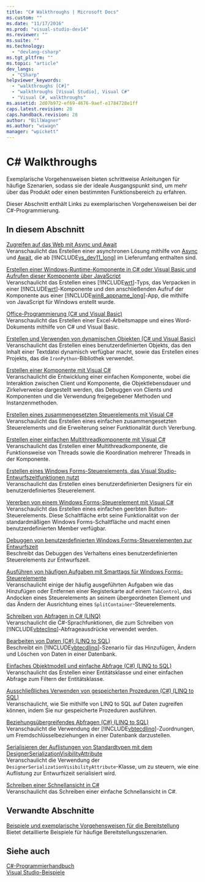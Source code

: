 ```yaml
---
title: "C# Walkthroughs | Microsoft Docs"
ms.custom: ""
ms.date: "11/17/2016"
ms.prod: "visual-studio-dev14"
ms.reviewer: ""
ms.suite: ""
ms.technology: 
  - "devlang-csharp"
ms.tgt_pltfrm: ""
ms.topic: "article"
dev_langs: 
  - "CSharp"
helpviewer_keywords: 
  - "walkthroughs [C#]"
  - "walkthroughs [Visual Studio], Visual C#"
  - "Visual C#, walkthroughs"
ms.assetid: 2d07b972-ef69-4676-9aef-e1784728e1ff
caps.latest.revision: 28
caps.handback.revision: 28
author: "BillWagner"
ms.author: "wiwagn"
manager: "wpickett"
---
```

# C# Walkthroughs
Exemplarische Vorgehensweisen bieten schrittweise Anleitungen für häufige Szenarien, sodass sie der ideale Ausgangspunkt sind, um mehr über das Produkt oder einen bestimmten Funktionsbereich zu erfahren.  
  
 Dieser Abschnitt enthält Links zu exemplarischen Vorgehensweisen bei der C\#\-Programmierung.  
  
## In diesem Abschnitt  
 [Zugreifen auf das Web mit Async und Await](../Topic/Walkthrough:%20Accessing%20the%20Web%20by%20Using%20Async%20and%20Await%20\(C%23%20and%20Visual%20Basic\).md)  
 Veranschaulicht das Erstellen einer asynchronen Lösung mithilfe von [Async](../csharp/language-reference/keywords/async.md) und [Await](../csharp/language-reference/keywords/await.md), die ab [!INCLUDE[vs_dev11_long](../csharp/includes/vs_dev11_long_md.md)] im Lieferumfang enthalten sind.  
  
 [Erstellen einer Windows\-Runtime\-Komponente in C\# oder Visual Basic und Aufrufen dieser Komponente über JavaScript](../Topic/Walkthrough:%20Creating%20a%20simple%20component%20in%20C%23%20or%20Visual%20Basic%20and%20calling%20it%20from%20JavaScript.md)  
 Veranschaulicht das Erstellen eines [!INCLUDE[wrt](../csharp/includes/wrt_md.md)]\-Typs, das Verpacken in einer [!INCLUDE[wrt](../csharp/includes/wrt_md.md)]\-Komponente und den anschließenden Aufruf der Komponente aus einer [!INCLUDE[win8_appname_long](../csharp/includes/win8_appname_long_md.md)]\-App, die mithilfe von JavaScript für Windows erstellt wurde.  
  
 [Office\-Programmierung \(C\# und Visual Basic\)](../csharp/programming-guide/interop/walkthrough-office-programming.md)  
 Veranschaulicht das Erstellen einer Excel\-Arbeitsmappe und eines Word\-Dokuments mithilfe von C\# und Visual Basic.  
  
 [Erstellen und Verwenden von dynamischen Objekten \(C\# und Visual Basic\)](../csharp/programming-guide/types/walkthrough-creating-and-using-dynamic-objects.md)  
 Veranschaulicht das Erstellen eines benutzerdefinierten Objekts, das den Inhalt einer Textdatei dynamisch verfügbar macht, sowie das Erstellen eines Projekts, das die `IronPython`\-Bibliothek verwendet.  
  
 [Erstellen einer Komponente mit Visual C\#](../Topic/Walkthrough:%20Authoring%20a%20Component%20with%20Visual%20C%23.md)  
 Veranschaulicht die Entwicklung einer einfachen Komponente, wobei die Interaktion zwischen Client und Komponente, die Objektlebensdauer und Zirkelverweise dargestellt werden, das Debuggen von Clients und Komponenten und die Verwendung freigegebener Methoden und Instanzenmethoden.  
  
 [Erstellen eines zusammengesetzten Steuerelements mit Visual C\#](../Topic/Walkthrough:%20Authoring%20a%20Composite%20Control%20with%20Visual%20C%23.md)  
 Veranschaulicht das Erstellen eines einfachen zusammengesetzten Steuerelements und die Erweiterung seiner Funktionalität durch Vererbung.  
  
 [Erstellen einer einfachen Multithreadkomponente mit Visual C\#](../Topic/Walkthrough:%20Authoring%20a%20Simple%20Multithreaded%20Component%20with%20Visual%20C%23.md)  
 Veranschaulicht das Erstellen einer Multithreadkomponente, die Funktionsweise von Threads sowie die Koordination mehrerer Threads in der Komponente.  
  
 [Erstellen eines Windows Forms\-Steuerelements, das Visual Studio\-Entwurfszeitfunktionen nutzt](../Topic/Walkthrough:%20Creating%20a%20Windows%20Forms%20Control%20That%20Takes%20Advantage%20of%20Visual%20Studio%20Design-Time%20Features.md)  
 Veranschaulicht das Erstellen eines benutzerdefinierten Designers für ein benutzerdefiniertes Steuerelement.  
  
 [Vererben von einem Windows Forms\-Steuerelement mit Visual C\#](../Topic/Walkthrough:%20Inheriting%20from%20a%20Windows%20Forms%20Control%20with%20Visual%20C%23.md)  
 Veranschaulicht das Erstellen eines einfachen geerbten Button\-Steuerelements.  Diese Schaltfläche erbt seine Funktionalität von der standardmäßigen Windows Forms\-Schaltfläche und macht einen benutzerdefinierten Member verfügbar.  
  
 [Debuggen von benutzerdefinierten Windows Forms\-Steuerelementen zur Entwurfszeit](../Topic/Walkthrough:%20Debugging%20Custom%20Windows%20Forms%20Controls%20at%20Design%20Time.md)  
 Beschreibt das Debuggen des Verhaltens eines benutzerdefinierten Steuerelements zur Entwurfszeit.  
  
 [Ausführen von häufigen Aufgaben mit Smarttags für Windows Forms\-Steuerelemente](../Topic/Walkthrough:%20Performing%20Common%20Tasks%20Using%20Smart%20Tags%20on%20Windows%20Forms%20Controls.md)  
 Veranschaulicht einige der häufig ausgeführten Aufgaben wie das Hinzufügen oder Entfernen einer Registerkarte auf einem `TabControl`, das Andocken eines Steuerelements an seinem übergeordneten Element und das Ändern der Ausrichtung eines `SplitContainer`\-Steuerelements.  
  
 [Schreiben von Abfragen in C\# \(LINQ\)](../csharp/programming-guide/concepts/linq/walkthrough-writing-queries-linq.md)  
 Veranschaulicht die C\#\-Sprachfunktionen, die zum Schreiben von [!INCLUDE[vbteclinq](../csharp/includes/vbteclinq_md.md)]\-Abfrageausdrücke verwendet werden.  
  
 [Bearbeiten von Daten \(C\#\) \(LINQ to SQL\)](../Topic/Walkthrough:%20Manipulating%20Data%20\(C%23\).md)  
 Beschreibt ein [!INCLUDE[vbtecdlinq](../csharp/includes/vbtecdlinq_md.md)]\-Szenario für das Hinzufügen, Ändern und Löschen von Daten in einer Datenbank.  
  
 [Einfaches Objektmodell und einfache Abfrage \(C\#\) \(LINQ to SQL\)](../Topic/Walkthrough:%20Simple%20Object%20Model%20and%20Query%20\(C%23\).md)  
 Veranschaulicht das Erstellen einer Entitätsklasse und einer einfachen Abfrage zum Filtern der Entitätsklasse.  
  
 [Ausschließliches Verwenden von gespeicherten Prozeduren \(C\#\) \(LINQ to SQL\)](../Topic/Walkthrough:%20Using%20Only%20Stored%20Procedures%20\(C%23\).md)  
 Veranschaulicht, wie Sie mithilfe von LINQ to SQL auf Daten zugreifen können, indem Sie nur gespeicherte Prozeduren ausführen.  
  
 [Beziehungsübergreifendes Abfragen \(C\#\) \(LINQ to SQL\)](../Topic/Walkthrough:%20Querying%20Across%20Relationships%20\(C%23\).md)  
 Veranschaulicht die Verwendung der [!INCLUDE[vbtecdlinq](../csharp/includes/vbtecdlinq_md.md)]\-Zuordnungen, um Fremdschlüsselbeziehungen in einer Datenbank darzustellen.  
  
 [Serialisieren der Auflistungen von Standardtypen mit dem DesignerSerializationVisibilityAttribute](../Topic/Walkthrough:%20Serializing%20Collections%20of%20Standard%20Types%20with%20the%20DesignerSerializationVisibilityAttribute.md)  
 Veranschaulicht die Verwendung der `DesignerSerializationVisibilityAttribute`\-Klasse, um zu steuern, wie eine Auflistung zur Entwurfszeit serialisiert wird.  
  
 [Schreiben einer Schnellansicht in C\#](../Topic/Walkthrough:%20Writing%20a%20Visualizer%20in%20C%23.md)  
 Veranschaulicht das Schreiben einer einfache Schnellansicht in C\#.  
  
## Verwandte Abschnitte  
 [Beispiele und exemplarische Vorgehensweisen für die Bereitstellung](/visual-studio/deployment/clickonce-deployment-samples-and-walkthroughs)  
 Bietet detaillierte Beispiele für häufige Bereitstellungsszenarien.  
  
## Siehe auch  
 [C\#\-Programmierhandbuch](../csharp/programming-guide/index.md)   
 [Visual Studio\-Beispiele](/visual-studio/ide/visual-studio-samples)